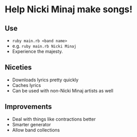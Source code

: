 # Help Nicki Minaj make songs!

## Use

* `ruby main.rb <band name>`
* e.g. `ruby main.rb Nicki Minaj`
* Experience the majesty.

## Niceties

* Downloads lyrics pretty quickly
* Caches lyrics
* Can be used with non-Nicki Minaj artists as well

## Improvements

* Deal with things like contractions better
* Smarter generator
* Allow band collections
